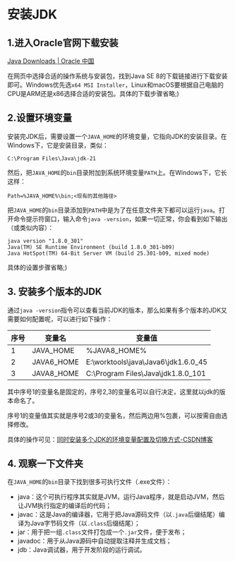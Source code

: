 # 安装JDK

## 1.进入Oracle官网下载安装

[Java Downloads | Oracle 中国](https://www.oracle.com/cn/java/technologies/downloads/#java8-windows)

在网页中选择合适的操作系统与安装包，找到Java SE 8的下载链接进行下载安装即可。Windows优先选`x64 MSI Installer`，Linux和macOS要根据自己电脑的CPU是ARM还是x86选择合适的安装包。具体的下载步骤省略;)

## 2.设置环境变量

安装完JDK后，需要设置一个`JAVA_HOME`的环境变量，它指向JDK的安装目录。在Windows下，它是安装目录，类似：

```
C:\Program Files\Java\jdk-21
```

然后，把`JAVA_HOME`的`bin`目录附加到系统环境变量`PATH`上。在Windows下，它长这样：

```
Path=%JAVA_HOME%\bin;<现有的其他路径>
```

把`JAVA_HOME`的`bin`目录添加到`PATH`中是为了在任意文件夹下都可以运行`java`。打开命令提示符窗口，输入命令`java -version`，如果一切正常，你会看到如下输出（或类似内容）：

```
java version "1.8.0_301"
Java(TM) SE Runtime Environment (build 1.8.0_301-b09)
Java HotSpot(TM) 64-Bit Server VM (build 25.301-b09, mixed mode)
```

具体的设置步骤省略;)

## 3. 安装多个版本的JDK

通过`java -version`指令可以查看当前JDK的版本，那么如果有多个版本的JDK又需要如何配置呢，可以进行如下操作：

| 序号 | 变量名     | 变量值                              |
| ---- | ---------- | ----------------------------------- |
| 1    | JAVA_HOME  | %JAVA8_HOME%                        |
| 2    | JAVA6_HOME | E:\worktools\java\Java6\jdk1.6.0_45 |
| 3    | JAVA8_HOME | C:\Program Files\Java\jdk1.8.0_101  |

其中序号1的变量名是固定的，序号2,3的变量名可以自行决定，这里就以jdk的版本命名了。

序号1的变量值其实就是序号2或3的变量名，然后两边用%包裹，可以按需自由选择修改。

具体的操作可见：[同时安装多个JDK的环境变量配置及切换方式-CSDN博客](https://blog.csdn.net/Bombradish/article/details/129086434)

## 4. 观察一下文件夹

在`JAVA_HOME`的`bin`目录下找到很多可执行文件（.exe文件）：

- java：这个可执行程序其实就是JVM，运行Java程序，就是启动JVM，然后让JVM执行指定的编译后的代码；
- javac：这是Java的编译器，它用于把Java源码文件（以`.java`后缀结尾）编译为Java字节码文件（以`.class`后缀结尾）；
- jar：用于把一组`.class`文件打包成一个`.jar`文件，便于发布；
- javadoc：用于从Java源码中自动提取注释并生成文档；
- jdb：Java调试器，用于开发阶段的运行调试。